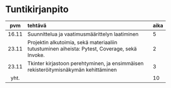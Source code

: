# Tuntikirjanpito

| pvm | tehtävä | aika  |
| :----:|:-----| :-----|
| 16.11 | Suunnittelua ja vaatimusmäärittelyn laatiminen | 5 |
| 23.11 | Projektin alkutoimia, sekä materiaaliin tutustuminen aiheista: Pytest, Coverage, sekä Invoke. | 2 |
| 23.11 | Tkinter kirjastoon perehtyminen, ja ensimmäisen rekisteröitymisnäkymän kehittäminen | 3 |
| yht.   | | 10 | 